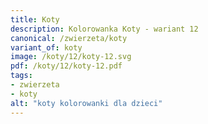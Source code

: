 ```yaml
---
title: Koty
description: Kolorowanka Koty - wariant 12
canonical: /zwierzeta/koty
variant_of: koty
image: /koty/12/koty-12.svg
pdf: /koty/12/koty-12.pdf
tags:
- zwierzeta
- koty
alt: "koty kolorowanki dla dzieci"
---
```


